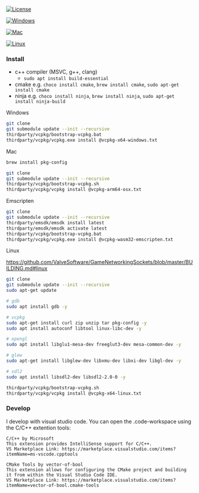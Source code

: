 [![License](https://img.shields.io/badge/License-Apache%202.0-blue.svg)](https://opensource.org/licenses/Apache-2.0)

[![Windows](https://github.com/Turtwiggy/game_engine/actions/workflows/windows.yml/badge.svg)](https://github.com/Turtwiggy/game_engine/actions/workflows/windows.yml)

[![Mac](https://github.com/Turtwiggy/game_engine/actions/workflows/mac.yml/badge.svg)](https://github.com/Turtwiggy/game_engine/actions/workflows/mac.yml)

[![Linux](https://github.com/Turtwiggy/game_engine/actions/workflows/linux.yml/badge.svg)](https://github.com/Turtwiggy/game_engine/actions/workflows/linux.yml)

### Install

- c++ compiler (MSVC, g++, clang)
  - `sudo apt install build-essential`
- cmake e.g. `choco install cmake`, `brew install cmake`, `sudo apt-get install cmake`
- ninja e.g. `choco install ninja`, `brew install ninja`, `sudo apt-get install ninja-build`

Windows

```bash
git clone
git submodule update --init --recursive
thirdparty/vcpkg/bootstrap-vcpkg.bat
thirdparty/vcpkg/vcpkg.exe install @vcpkg-x64-windows.txt
```

Mac

```bash
brew install pkg-config

git clone
git submodule update --init --recursive
thirdparty/vcpkg/bootstrap-vcpkg.sh
thirdparty/vcpkg/vcpkg install @vcpkg-arm64-osx.txt
```

Emscripten

```bash
git clone
git submodule update --init --recursive
thirdparty/emsdk/emsdk install latest
thirdparty/emsdk/emsdk activate latest
thirdparty/vcpkg/bootstrap-vcpkg.bat
thirdparty/vcpkg/vcpkg.exe install @vcpkg-wasm32-emscripten.txt
```

Linux

https://github.com/ValveSoftware/GameNetworkingSockets/blob/master/BUILDING.md#linux

```bash
git clone
git submodule update --init --recursive
sudo apt-get update

# gdb
sudo apt install gdb -y

# vcpkg
sudo apt-get install curl zip unzip tar pkg-config -y
sudo apt install autoconf libtool linux-libc-dev -y

# opengl
sudo apt install libglu1-mesa-dev freeglut3-dev mesa-common-dev -y

# glew
sudo apt-get install libglew-dev libxmu-dev libxi-dev libgl-dev -y

# sdl2
sudo apt install libsdl2-dev libsdl2-2.0-0 -y

thirdparty/vcpkg/bootstrap-vcpkg.sh
thirdparty/vcpkg/vcpkg install @vcpkg-x64-linux.txt
```

### Develop

I develop with visual studio code. You can open the .code-workspace using the C/C++ extention tools:

    C/C++ by Microsoft
    This extension provides IntelliSense support for C/C++.
    VS Marketplace Link: https://marketplace.visualstudio.com/items?itemName=ms-vscode.cpptools

    CMake Tools by vector-of-bool
    This extension allows for configuring the CMake project and building it from within the Visual Studio Code IDE.
    VS Marketplace Link: https://marketplace.visualstudio.com/items?itemName=vector-of-bool.cmake-tools

